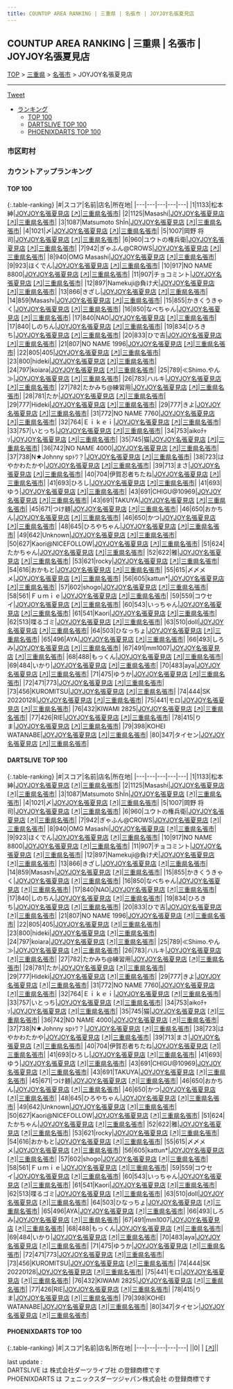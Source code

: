 ```yaml
---
title: COUNTUP AREA RANKING | 三重県 | 名張市 | JOYJOY名張夏見店
---
```

## COUNTUP AREA RANKING | 三重県 | 名張市 | JOYJOY名張夏見店

[TOP](/darts/rank/) > [三重県](/darts/rank/三重県/) > [名張市](/darts/rank/三重県/名張市/) > JOYJOY名張夏見店

___

<a href="https://twitter.com/share?ref_src=twsrc%5Etfw" data-text="COUNTUP AREA RANKING | 三重県名張市JOYJOY名張夏見店" class="twitter-share-button" data-hashtags="DARTSLIVE,PHOENIXDARTS,darts,ダーツ" data-show-count="false">Tweet</a>

* [ランキング](#カウントアップランキング)
    * [TOP 100](#top-100)
    * [DARTSLIVE TOP 100](#dartslive-top-100)
    * [PHOENIXDARTS TOP 100](#phoenixdarts-top-100)

### 市区町村

<ul>

</ul>

### カウントアップランキング

#### TOP 100



{:.table-ranking}
|#|スコア|名前|店名|所在地|
|---|---|---|---|---|
|1|1133|<span class="rank-name-dl">松本 紳</span>|<a href="/darts/rank/shops/8483e283f5d0c30a790ab824ce8730e5.html">JOYJOY名張夏見店</a> <a href="https://search.dartslive.com/jp/shop/8483e283f5d0c30a790ab824ce8730e5">[↗]</a>|<a href="/darts/rank/三重県/名張市">三重県名張市</a>|
|2|1125|<span class="rank-name-dl">Masashi</span>|<a href="/darts/rank/shops/8483e283f5d0c30a790ab824ce8730e5.html">JOYJOY名張夏見店</a> <a href="https://search.dartslive.com/jp/shop/8483e283f5d0c30a790ab824ce8730e5">[↗]</a>|<a href="/darts/rank/三重県/名張市">三重県名張市</a>|
|3|1087|<span class="rank-name-dl">Matsumoto ShÏn</span>|<a href="/darts/rank/shops/8483e283f5d0c30a790ab824ce8730e5.html">JOYJOY名張夏見店</a> <a href="https://search.dartslive.com/jp/shop/8483e283f5d0c30a790ab824ce8730e5">[↗]</a>|<a href="/darts/rank/三重県/名張市">三重県名張市</a>|
|4|1021|<span class="rank-name-dl">〆</span>|<a href="/darts/rank/shops/8483e283f5d0c30a790ab824ce8730e5.html">JOYJOY名張夏見店</a> <a href="https://search.dartslive.com/jp/shop/8483e283f5d0c30a790ab824ce8730e5">[↗]</a>|<a href="/darts/rank/三重県/名張市">三重県名張市</a>|
|5|1007|<span class="rank-name-dl">岡野 将司</span>|<a href="/darts/rank/shops/8483e283f5d0c30a790ab824ce8730e5.html">JOYJOY名張夏見店</a> <a href="https://search.dartslive.com/jp/shop/8483e283f5d0c30a790ab824ce8730e5">[↗]</a>|<a href="/darts/rank/三重県/名張市">三重県名張市</a>|
|6|960|<span class="rank-name-dl">ユウトの権兵衛</span>|<a href="/darts/rank/shops/8483e283f5d0c30a790ab824ce8730e5.html">JOYJOY名張夏見店</a> <a href="https://search.dartslive.com/jp/shop/8483e283f5d0c30a790ab824ce8730e5">[↗]</a>|<a href="/darts/rank/三重県/名張市">三重県名張市</a>|
|7|942|<span class="rank-name-dl">ぎゃふん@CROWS</span>|<a href="/darts/rank/shops/8483e283f5d0c30a790ab824ce8730e5.html">JOYJOY名張夏見店</a> <a href="https://search.dartslive.com/jp/shop/8483e283f5d0c30a790ab824ce8730e5">[↗]</a>|<a href="/darts/rank/三重県/名張市">三重県名張市</a>|
|8|940|<span class="rank-name-dl">OMG Masashi</span>|<a href="/darts/rank/shops/8483e283f5d0c30a790ab824ce8730e5.html">JOYJOY名張夏見店</a> <a href="https://search.dartslive.com/jp/shop/8483e283f5d0c30a790ab824ce8730e5">[↗]</a>|<a href="/darts/rank/三重県/名張市">三重県名張市</a>|
|9|923|<span class="rank-name-dl">ほくでん</span>|<a href="/darts/rank/shops/8483e283f5d0c30a790ab824ce8730e5.html">JOYJOY名張夏見店</a> <a href="https://search.dartslive.com/jp/shop/8483e283f5d0c30a790ab824ce8730e5">[↗]</a>|<a href="/darts/rank/三重県/名張市">三重県名張市</a>|
|10|917|<span class="rank-name-dl">NO NAME 8800</span>|<a href="/darts/rank/shops/8483e283f5d0c30a790ab824ce8730e5.html">JOYJOY名張夏見店</a> <a href="https://search.dartslive.com/jp/shop/8483e283f5d0c30a790ab824ce8730e5">[↗]</a>|<a href="/darts/rank/三重県/名張市">三重県名張市</a>|
|11|907|<span class="rank-name-dl">チョコミント</span>|<a href="/darts/rank/shops/8483e283f5d0c30a790ab824ce8730e5.html">JOYJOY名張夏見店</a> <a href="https://search.dartslive.com/jp/shop/8483e283f5d0c30a790ab824ce8730e5">[↗]</a>|<a href="/darts/rank/三重県/名張市">三重県名張市</a>|
|12|897|<span class="rank-name-dl">Namekuji@負け犬</span>|<a href="/darts/rank/shops/8483e283f5d0c30a790ab824ce8730e5.html">JOYJOY名張夏見店</a> <a href="https://search.dartslive.com/jp/shop/8483e283f5d0c30a790ab824ce8730e5">[↗]</a>|<a href="/darts/rank/三重県/名張市">三重県名張市</a>|
|13|866|<span class="rank-name-dl">きざし</span>|<a href="/darts/rank/shops/8483e283f5d0c30a790ab824ce8730e5.html">JOYJOY名張夏見店</a> <a href="https://search.dartslive.com/jp/shop/8483e283f5d0c30a790ab824ce8730e5">[↗]</a>|<a href="/darts/rank/三重県/名張市">三重県名張市</a>|
|14|859|<span class="rank-name-dl">Masashı</span>|<a href="/darts/rank/shops/8483e283f5d0c30a790ab824ce8730e5.html">JOYJOY名張夏見店</a> <a href="https://search.dartslive.com/jp/shop/8483e283f5d0c30a790ab824ce8730e5">[↗]</a>|<a href="/darts/rank/三重県/名張市">三重県名張市</a>|
|15|855|<span class="rank-name-dl">かきくうきゃく</span>|<a href="/darts/rank/shops/8483e283f5d0c30a790ab824ce8730e5.html">JOYJOY名張夏見店</a> <a href="https://search.dartslive.com/jp/shop/8483e283f5d0c30a790ab824ce8730e5">[↗]</a>|<a href="/darts/rank/三重県/名張市">三重県名張市</a>|
|16|850|<span class="rank-name-dl">なべちゃん</span>|<a href="/darts/rank/shops/8483e283f5d0c30a790ab824ce8730e5.html">JOYJOY名張夏見店</a> <a href="https://search.dartslive.com/jp/shop/8483e283f5d0c30a790ab824ce8730e5">[↗]</a>|<a href="/darts/rank/三重県/名張市">三重県名張市</a>|
|17|840|<span class="rank-name-dl">NAO</span>|<a href="/darts/rank/shops/8483e283f5d0c30a790ab824ce8730e5.html">JOYJOY名張夏見店</a> <a href="https://search.dartslive.com/jp/shop/8483e283f5d0c30a790ab824ce8730e5">[↗]</a>|<a href="/darts/rank/三重県/名張市">三重県名張市</a>|
|17|840|<span class="rank-name-dl">しのちん</span>|<a href="/darts/rank/shops/8483e283f5d0c30a790ab824ce8730e5.html">JOYJOY名張夏見店</a> <a href="https://search.dartslive.com/jp/shop/8483e283f5d0c30a790ab824ce8730e5">[↗]</a>|<a href="/darts/rank/三重県/名張市">三重県名張市</a>|
|19|834|<span class="rank-name-dl">ひろきち</span>|<a href="/darts/rank/shops/8483e283f5d0c30a790ab824ce8730e5.html">JOYJOY名張夏見店</a> <a href="https://search.dartslive.com/jp/shop/8483e283f5d0c30a790ab824ce8730e5">[↗]</a>|<a href="/darts/rank/三重県/名張市">三重県名張市</a>|
|20|833|<span class="rank-name-dl">ひで吉</span>|<a href="/darts/rank/shops/8483e283f5d0c30a790ab824ce8730e5.html">JOYJOY名張夏見店</a> <a href="https://search.dartslive.com/jp/shop/8483e283f5d0c30a790ab824ce8730e5">[↗]</a>|<a href="/darts/rank/三重県/名張市">三重県名張市</a>|
|21|807|<span class="rank-name-dl">NO NAME 1996</span>|<a href="/darts/rank/shops/8483e283f5d0c30a790ab824ce8730e5.html">JOYJOY名張夏見店</a> <a href="https://search.dartslive.com/jp/shop/8483e283f5d0c30a790ab824ce8730e5">[↗]</a>|<a href="/darts/rank/三重県/名張市">三重県名張市</a>|
|22|805|<span class="rank-name-dl">405</span>|<a href="/darts/rank/shops/8483e283f5d0c30a790ab824ce8730e5.html">JOYJOY名張夏見店</a> <a href="https://search.dartslive.com/jp/shop/8483e283f5d0c30a790ab824ce8730e5">[↗]</a>|<a href="/darts/rank/三重県/名張市">三重県名張市</a>|
|23|800|<span class="rank-name-dl">hideki</span>|<a href="/darts/rank/shops/8483e283f5d0c30a790ab824ce8730e5.html">JOYJOY名張夏見店</a> <a href="https://search.dartslive.com/jp/shop/8483e283f5d0c30a790ab824ce8730e5">[↗]</a>|<a href="/darts/rank/三重県/名張市">三重県名張市</a>|
|24|797|<span class="rank-name-dl">koiara</span>|<a href="/darts/rank/shops/8483e283f5d0c30a790ab824ce8730e5.html">JOYJOY名張夏見店</a> <a href="https://search.dartslive.com/jp/shop/8483e283f5d0c30a790ab824ce8730e5">[↗]</a>|<a href="/darts/rank/三重県/名張市">三重県名張市</a>|
|25|789|<span class="rank-name-dl">≪Shimo.やん≫</span>|<a href="/darts/rank/shops/8483e283f5d0c30a790ab824ce8730e5.html">JOYJOY名張夏見店</a> <a href="https://search.dartslive.com/jp/shop/8483e283f5d0c30a790ab824ce8730e5">[↗]</a>|<a href="/darts/rank/三重県/名張市">三重県名張市</a>|
|26|783|<span class="rank-name-dl">ハルキ</span>|<a href="/darts/rank/shops/8483e283f5d0c30a790ab824ce8730e5.html">JOYJOY名張夏見店</a> <a href="https://search.dartslive.com/jp/shop/8483e283f5d0c30a790ab824ce8730e5">[↗]</a>|<a href="/darts/rank/三重県/名張市">三重県名張市</a>|
|27|782|<span class="rank-name-dl">たかみち@練習用</span>|<a href="/darts/rank/shops/8483e283f5d0c30a790ab824ce8730e5.html">JOYJOY名張夏見店</a> <a href="https://search.dartslive.com/jp/shop/8483e283f5d0c30a790ab824ce8730e5">[↗]</a>|<a href="/darts/rank/三重県/名張市">三重県名張市</a>|
|28|781|<span class="rank-name-dl">たか</span>|<a href="/darts/rank/shops/8483e283f5d0c30a790ab824ce8730e5.html">JOYJOY名張夏見店</a> <a href="https://search.dartslive.com/jp/shop/8483e283f5d0c30a790ab824ce8730e5">[↗]</a>|<a href="/darts/rank/三重県/名張市">三重県名張市</a>|
|29|777|<span class="rank-name-dl">Hideki</span>|<a href="/darts/rank/shops/8483e283f5d0c30a790ab824ce8730e5.html">JOYJOY名張夏見店</a> <a href="https://search.dartslive.com/jp/shop/8483e283f5d0c30a790ab824ce8730e5">[↗]</a>|<a href="/darts/rank/三重県/名張市">三重県名張市</a>|
|29|777|<span class="rank-name-dl">きよ</span>|<a href="/darts/rank/shops/8483e283f5d0c30a790ab824ce8730e5.html">JOYJOY名張夏見店</a> <a href="https://search.dartslive.com/jp/shop/8483e283f5d0c30a790ab824ce8730e5">[↗]</a>|<a href="/darts/rank/三重県/名張市">三重県名張市</a>|
|31|772|<span class="rank-name-dl">NO NAME 7760</span>|<a href="/darts/rank/shops/8483e283f5d0c30a790ab824ce8730e5.html">JOYJOY名張夏見店</a> <a href="https://search.dartslive.com/jp/shop/8483e283f5d0c30a790ab824ce8730e5">[↗]</a>|<a href="/darts/rank/三重県/名張市">三重県名張市</a>|
|32|764|<span class="rank-name-dl">Ｅｉｋｅｉ</span>|<a href="/darts/rank/shops/8483e283f5d0c30a790ab824ce8730e5.html">JOYJOY名張夏見店</a> <a href="https://search.dartslive.com/jp/shop/8483e283f5d0c30a790ab824ce8730e5">[↗]</a>|<a href="/darts/rank/三重県/名張市">三重県名張市</a>|
|33|757|<span class="rank-name-dl">いとっち</span>|<a href="/darts/rank/shops/8483e283f5d0c30a790ab824ce8730e5.html">JOYJOY名張夏見店</a> <a href="https://search.dartslive.com/jp/shop/8483e283f5d0c30a790ab824ce8730e5">[↗]</a>|<a href="/darts/rank/三重県/名張市">三重県名張市</a>|
|34|753|<span class="rank-name-dl">aikoﾁｬｿ</span>|<a href="/darts/rank/shops/8483e283f5d0c30a790ab824ce8730e5.html">JOYJOY名張夏見店</a> <a href="https://search.dartslive.com/jp/shop/8483e283f5d0c30a790ab824ce8730e5">[↗]</a>|<a href="/darts/rank/三重県/名張市">三重県名張市</a>|
|35|745|<span class="rank-name-dl">猫</span>|<a href="/darts/rank/shops/8483e283f5d0c30a790ab824ce8730e5.html">JOYJOY名張夏見店</a> <a href="https://search.dartslive.com/jp/shop/8483e283f5d0c30a790ab824ce8730e5">[↗]</a>|<a href="/darts/rank/三重県/名張市">三重県名張市</a>|
|36|742|<span class="rank-name-dl">NO NAME 4000</span>|<a href="/darts/rank/shops/8483e283f5d0c30a790ab824ce8730e5.html">JOYJOY名張夏見店</a> <a href="https://search.dartslive.com/jp/shop/8483e283f5d0c30a790ab824ce8730e5">[↗]</a>|<a href="/darts/rank/三重県/名張市">三重県名張市</a>|
|37|738|<span class="rank-name-dl">N★Johnny spﾄﾜ？</span>|<a href="/darts/rank/shops/8483e283f5d0c30a790ab824ce8730e5.html">JOYJOY名張夏見店</a> <a href="https://search.dartslive.com/jp/shop/8483e283f5d0c30a790ab824ce8730e5">[↗]</a>|<a href="/darts/rank/三重県/名張市">三重県名張市</a>|
|38|723|<span class="rank-name-dl">はやかわたかや</span>|<a href="/darts/rank/shops/8483e283f5d0c30a790ab824ce8730e5.html">JOYJOY名張夏見店</a> <a href="https://search.dartslive.com/jp/shop/8483e283f5d0c30a790ab824ce8730e5">[↗]</a>|<a href="/darts/rank/三重県/名張市">三重県名張市</a>|
|39|713|<span class="rank-name-dl">まさ</span>|<a href="/darts/rank/shops/8483e283f5d0c30a790ab824ce8730e5.html">JOYJOY名張夏見店</a> <a href="https://search.dartslive.com/jp/shop/8483e283f5d0c30a790ab824ce8730e5">[↗]</a>|<a href="/darts/rank/三重県/名張市">三重県名張市</a>|
|40|704|<span class="rank-name-dl">伊賀忍者ちたね</span>|<a href="/darts/rank/shops/8483e283f5d0c30a790ab824ce8730e5.html">JOYJOY名張夏見店</a> <a href="https://search.dartslive.com/jp/shop/8483e283f5d0c30a790ab824ce8730e5">[↗]</a>|<a href="/darts/rank/三重県/名張市">三重県名張市</a>|
|41|693|<span class="rank-name-dl">ひろし</span>|<a href="/darts/rank/shops/8483e283f5d0c30a790ab824ce8730e5.html">JOYJOY名張夏見店</a> <a href="https://search.dartslive.com/jp/shop/8483e283f5d0c30a790ab824ce8730e5">[↗]</a>|<a href="/darts/rank/三重県/名張市">三重県名張市</a>|
|41|693|<span class="rank-name-dl">ゆう</span>|<a href="/darts/rank/shops/8483e283f5d0c30a790ab824ce8730e5.html">JOYJOY名張夏見店</a> <a href="https://search.dartslive.com/jp/shop/8483e283f5d0c30a790ab824ce8730e5">[↗]</a>|<a href="/darts/rank/三重県/名張市">三重県名張市</a>|
|43|691|<span class="rank-name-dl">CHIGU@10969</span>|<a href="/darts/rank/shops/8483e283f5d0c30a790ab824ce8730e5.html">JOYJOY名張夏見店</a> <a href="https://search.dartslive.com/jp/shop/8483e283f5d0c30a790ab824ce8730e5">[↗]</a>|<a href="/darts/rank/三重県/名張市">三重県名張市</a>|
|43|691|<span class="rank-name-dl">TAKUYA</span>|<a href="/darts/rank/shops/8483e283f5d0c30a790ab824ce8730e5.html">JOYJOY名張夏見店</a> <a href="https://search.dartslive.com/jp/shop/8483e283f5d0c30a790ab824ce8730e5">[↗]</a>|<a href="/darts/rank/三重県/名張市">三重県名張市</a>|
|45|671|<span class="rank-name-dl">つけ麺</span>|<a href="/darts/rank/shops/8483e283f5d0c30a790ab824ce8730e5.html">JOYJOY名張夏見店</a> <a href="https://search.dartslive.com/jp/shop/8483e283f5d0c30a790ab824ce8730e5">[↗]</a>|<a href="/darts/rank/三重県/名張市">三重県名張市</a>|
|46|650|<span class="rank-name-dl">おかちん</span>|<a href="/darts/rank/shops/8483e283f5d0c30a790ab824ce8730e5.html">JOYJOY名張夏見店</a> <a href="https://search.dartslive.com/jp/shop/8483e283f5d0c30a790ab824ce8730e5">[↗]</a>|<a href="/darts/rank/三重県/名張市">三重県名張市</a>|
|46|650|<span class="rank-name-dl">かつ</span>|<a href="/darts/rank/shops/8483e283f5d0c30a790ab824ce8730e5.html">JOYJOY名張夏見店</a> <a href="https://search.dartslive.com/jp/shop/8483e283f5d0c30a790ab824ce8730e5">[↗]</a>|<a href="/darts/rank/三重県/名張市">三重県名張市</a>|
|48|645|<span class="rank-name-dl">ひろやちゃん</span>|<a href="/darts/rank/shops/8483e283f5d0c30a790ab824ce8730e5.html">JOYJOY名張夏見店</a> <a href="https://search.dartslive.com/jp/shop/8483e283f5d0c30a790ab824ce8730e5">[↗]</a>|<a href="/darts/rank/三重県/名張市">三重県名張市</a>|
|49|642|<span class="rank-name-dl">Unknown</span>|<a href="/darts/rank/shops/8483e283f5d0c30a790ab824ce8730e5.html">JOYJOY名張夏見店</a> <a href="https://search.dartslive.com/jp/shop/8483e283f5d0c30a790ab824ce8730e5">[↗]</a>|<a href="/darts/rank/三重県/名張市">三重県名張市</a>|
|50|627|<span class="rank-name-dl">Kaori@NICEFOLLOW</span>|<a href="/darts/rank/shops/8483e283f5d0c30a790ab824ce8730e5.html">JOYJOY名張夏見店</a> <a href="https://search.dartslive.com/jp/shop/8483e283f5d0c30a790ab824ce8730e5">[↗]</a>|<a href="/darts/rank/三重県/名張市">三重県名張市</a>|
|51|624|<span class="rank-name-dl">たかちゃん</span>|<a href="/darts/rank/shops/8483e283f5d0c30a790ab824ce8730e5.html">JOYJOY名張夏見店</a> <a href="https://search.dartslive.com/jp/shop/8483e283f5d0c30a790ab824ce8730e5">[↗]</a>|<a href="/darts/rank/三重県/名張市">三重県名張市</a>|
|52|622|<span class="rank-name-dl">雅</span>|<a href="/darts/rank/shops/8483e283f5d0c30a790ab824ce8730e5.html">JOYJOY名張夏見店</a> <a href="https://search.dartslive.com/jp/shop/8483e283f5d0c30a790ab824ce8730e5">[↗]</a>|<a href="/darts/rank/三重県/名張市">三重県名張市</a>|
|53|621|<span class="rank-name-dl">rocky</span>|<a href="/darts/rank/shops/8483e283f5d0c30a790ab824ce8730e5.html">JOYJOY名張夏見店</a> <a href="https://search.dartslive.com/jp/shop/8483e283f5d0c30a790ab824ce8730e5">[↗]</a>|<a href="/darts/rank/三重県/名張市">三重県名張市</a>|
|54|616|<span class="rank-name-dl">おかもと</span>|<a href="/darts/rank/shops/8483e283f5d0c30a790ab824ce8730e5.html">JOYJOY名張夏見店</a> <a href="https://search.dartslive.com/jp/shop/8483e283f5d0c30a790ab824ce8730e5">[↗]</a>|<a href="/darts/rank/三重県/名張市">三重県名張市</a>|
|55|615|<span class="rank-name-dl">〆〆メメ</span>|<a href="/darts/rank/shops/8483e283f5d0c30a790ab824ce8730e5.html">JOYJOY名張夏見店</a> <a href="https://search.dartslive.com/jp/shop/8483e283f5d0c30a790ab824ce8730e5">[↗]</a>|<a href="/darts/rank/三重県/名張市">三重県名張市</a>|
|56|605|<span class="rank-name-dl">kattun*</span>|<a href="/darts/rank/shops/8483e283f5d0c30a790ab824ce8730e5.html">JOYJOY名張夏見店</a> <a href="https://search.dartslive.com/jp/shop/8483e283f5d0c30a790ab824ce8730e5">[↗]</a>|<a href="/darts/rank/三重県/名張市">三重県名張市</a>|
|57|602|<span class="rank-name-dl">shogo</span>|<a href="/darts/rank/shops/8483e283f5d0c30a790ab824ce8730e5.html">JOYJOY名張夏見店</a> <a href="https://search.dartslive.com/jp/shop/8483e283f5d0c30a790ab824ce8730e5">[↗]</a>|<a href="/darts/rank/三重県/名張市">三重県名張市</a>|
|58|561|<span class="rank-name-dl">Ｆｕｍｉｅ</span>|<a href="/darts/rank/shops/8483e283f5d0c30a790ab824ce8730e5.html">JOYJOY名張夏見店</a> <a href="https://search.dartslive.com/jp/shop/8483e283f5d0c30a790ab824ce8730e5">[↗]</a>|<a href="/darts/rank/三重県/名張市">三重県名張市</a>|
|59|559|<span class="rank-name-dl">コウセイ</span>|<a href="/darts/rank/shops/8483e283f5d0c30a790ab824ce8730e5.html">JOYJOY名張夏見店</a> <a href="https://search.dartslive.com/jp/shop/8483e283f5d0c30a790ab824ce8730e5">[↗]</a>|<a href="/darts/rank/三重県/名張市">三重県名張市</a>|
|60|543|<span class="rank-name-dl">いっちゃん</span>|<a href="/darts/rank/shops/8483e283f5d0c30a790ab824ce8730e5.html">JOYJOY名張夏見店</a> <a href="https://search.dartslive.com/jp/shop/8483e283f5d0c30a790ab824ce8730e5">[↗]</a>|<a href="/darts/rank/三重県/名張市">三重県名張市</a>|
|61|541|<span class="rank-name-dl">Kaori</span>|<a href="/darts/rank/shops/8483e283f5d0c30a790ab824ce8730e5.html">JOYJOY名張夏見店</a> <a href="https://search.dartslive.com/jp/shop/8483e283f5d0c30a790ab824ce8730e5">[↗]</a>|<a href="/darts/rank/三重県/名張市">三重県名張市</a>|
|62|513|<span class="rank-name-dl">喋るゴミ</span>|<a href="/darts/rank/shops/8483e283f5d0c30a790ab824ce8730e5.html">JOYJOY名張夏見店</a> <a href="https://search.dartslive.com/jp/shop/8483e283f5d0c30a790ab824ce8730e5">[↗]</a>|<a href="/darts/rank/三重県/名張市">三重県名張市</a>|
|63|510|<span class="rank-name-dl">doll</span>|<a href="/darts/rank/shops/8483e283f5d0c30a790ab824ce8730e5.html">JOYJOY名張夏見店</a> <a href="https://search.dartslive.com/jp/shop/8483e283f5d0c30a790ab824ce8730e5">[↗]</a>|<a href="/darts/rank/三重県/名張市">三重県名張市</a>|
|64|503|<span class="rank-name-dl">ひなっちょ</span>|<a href="/darts/rank/shops/8483e283f5d0c30a790ab824ce8730e5.html">JOYJOY名張夏見店</a> <a href="https://search.dartslive.com/jp/shop/8483e283f5d0c30a790ab824ce8730e5">[↗]</a>|<a href="/darts/rank/三重県/名張市">三重県名張市</a>|
|65|496|<span class="rank-name-dl">AYA</span>|<a href="/darts/rank/shops/8483e283f5d0c30a790ab824ce8730e5.html">JOYJOY名張夏見店</a> <a href="https://search.dartslive.com/jp/shop/8483e283f5d0c30a790ab824ce8730e5">[↗]</a>|<a href="/darts/rank/三重県/名張市">三重県名張市</a>|
|66|493|<span class="rank-name-dl">しろみ</span>|<a href="/darts/rank/shops/8483e283f5d0c30a790ab824ce8730e5.html">JOYJOY名張夏見店</a> <a href="https://search.dartslive.com/jp/shop/8483e283f5d0c30a790ab824ce8730e5">[↗]</a>|<a href="/darts/rank/三重県/名張市">三重県名張市</a>|
|67|491|<span class="rank-name-dl">mm1007</span>|<a href="/darts/rank/shops/8483e283f5d0c30a790ab824ce8730e5.html">JOYJOY名張夏見店</a> <a href="https://search.dartslive.com/jp/shop/8483e283f5d0c30a790ab824ce8730e5">[↗]</a>|<a href="/darts/rank/三重県/名張市">三重県名張市</a>|
|68|488|<span class="rank-name-dl">もっくん</span>|<a href="/darts/rank/shops/8483e283f5d0c30a790ab824ce8730e5.html">JOYJOY名張夏見店</a> <a href="https://search.dartslive.com/jp/shop/8483e283f5d0c30a790ab824ce8730e5">[↗]</a>|<a href="/darts/rank/三重県/名張市">三重県名張市</a>|
|69|484|<span class="rank-name-dl">いかり</span>|<a href="/darts/rank/shops/8483e283f5d0c30a790ab824ce8730e5.html">JOYJOY名張夏見店</a> <a href="https://search.dartslive.com/jp/shop/8483e283f5d0c30a790ab824ce8730e5">[↗]</a>|<a href="/darts/rank/三重県/名張市">三重県名張市</a>|
|70|483|<span class="rank-name-dl">aya</span>|<a href="/darts/rank/shops/8483e283f5d0c30a790ab824ce8730e5.html">JOYJOY名張夏見店</a> <a href="https://search.dartslive.com/jp/shop/8483e283f5d0c30a790ab824ce8730e5">[↗]</a>|<a href="/darts/rank/三重県/名張市">三重県名張市</a>|
|71|475|<span class="rank-name-dl">ゆうか</span>|<a href="/darts/rank/shops/8483e283f5d0c30a790ab824ce8730e5.html">JOYJOY名張夏見店</a> <a href="https://search.dartslive.com/jp/shop/8483e283f5d0c30a790ab824ce8730e5">[↗]</a>|<a href="/darts/rank/三重県/名張市">三重県名張市</a>|
|72|471|<span class="rank-name-dl">773</span>|<a href="/darts/rank/shops/8483e283f5d0c30a790ab824ce8730e5.html">JOYJOY名張夏見店</a> <a href="https://search.dartslive.com/jp/shop/8483e283f5d0c30a790ab824ce8730e5">[↗]</a>|<a href="/darts/rank/三重県/名張市">三重県名張市</a>|
|73|456|<span class="rank-name-dl">KUROMITSU</span>|<a href="/darts/rank/shops/8483e283f5d0c30a790ab824ce8730e5.html">JOYJOY名張夏見店</a> <a href="https://search.dartslive.com/jp/shop/8483e283f5d0c30a790ab824ce8730e5">[↗]</a>|<a href="/darts/rank/三重県/名張市">三重県名張市</a>|
|74|444|<span class="rank-name-dl">SK 20220128</span>|<a href="/darts/rank/shops/8483e283f5d0c30a790ab824ce8730e5.html">JOYJOY名張夏見店</a> <a href="https://search.dartslive.com/jp/shop/8483e283f5d0c30a790ab824ce8730e5">[↗]</a>|<a href="/darts/rank/三重県/名張市">三重県名張市</a>|
|75|441|<span class="rank-name-dl">モロ</span>|<a href="/darts/rank/shops/8483e283f5d0c30a790ab824ce8730e5.html">JOYJOY名張夏見店</a> <a href="https://search.dartslive.com/jp/shop/8483e283f5d0c30a790ab824ce8730e5">[↗]</a>|<a href="/darts/rank/三重県/名張市">三重県名張市</a>|
|76|432|<span class="rank-name-dl">KIWAMI 2825</span>|<a href="/darts/rank/shops/8483e283f5d0c30a790ab824ce8730e5.html">JOYJOY名張夏見店</a> <a href="https://search.dartslive.com/jp/shop/8483e283f5d0c30a790ab824ce8730e5">[↗]</a>|<a href="/darts/rank/三重県/名張市">三重県名張市</a>|
|77|426|<span class="rank-name-dl">RIE</span>|<a href="/darts/rank/shops/8483e283f5d0c30a790ab824ce8730e5.html">JOYJOY名張夏見店</a> <a href="https://search.dartslive.com/jp/shop/8483e283f5d0c30a790ab824ce8730e5">[↗]</a>|<a href="/darts/rank/三重県/名張市">三重県名張市</a>|
|78|415|<span class="rank-name-dl">りま</span>|<a href="/darts/rank/shops/8483e283f5d0c30a790ab824ce8730e5.html">JOYJOY名張夏見店</a> <a href="https://search.dartslive.com/jp/shop/8483e283f5d0c30a790ab824ce8730e5">[↗]</a>|<a href="/darts/rank/三重県/名張市">三重県名張市</a>|
|79|398|<span class="rank-name-dl">KOHEI WATANABE</span>|<a href="/darts/rank/shops/8483e283f5d0c30a790ab824ce8730e5.html">JOYJOY名張夏見店</a> <a href="https://search.dartslive.com/jp/shop/8483e283f5d0c30a790ab824ce8730e5">[↗]</a>|<a href="/darts/rank/三重県/名張市">三重県名張市</a>|
|80|347|<span class="rank-name-dl">タイセン</span>|<a href="/darts/rank/shops/8483e283f5d0c30a790ab824ce8730e5.html">JOYJOY名張夏見店</a> <a href="https://search.dartslive.com/jp/shop/8483e283f5d0c30a790ab824ce8730e5">[↗]</a>|<a href="/darts/rank/三重県/名張市">三重県名張市</a>|


#### DARTSLIVE TOP 100



{:.table-ranking}
|#|スコア|名前|店名|所在地|
|---|---|---|---|---|
|1|1133|<span class="rank-name-dl">松本 紳</span>|<a href="/darts/rank/shops/8483e283f5d0c30a790ab824ce8730e5.html">JOYJOY名張夏見店</a> <a href="https://search.dartslive.com/jp/shop/8483e283f5d0c30a790ab824ce8730e5">[↗]</a>|<a href="/darts/rank/三重県/名張市">三重県名張市</a>|
|2|1125|<span class="rank-name-dl">Masashi</span>|<a href="/darts/rank/shops/8483e283f5d0c30a790ab824ce8730e5.html">JOYJOY名張夏見店</a> <a href="https://search.dartslive.com/jp/shop/8483e283f5d0c30a790ab824ce8730e5">[↗]</a>|<a href="/darts/rank/三重県/名張市">三重県名張市</a>|
|3|1087|<span class="rank-name-dl">Matsumoto ShÏn</span>|<a href="/darts/rank/shops/8483e283f5d0c30a790ab824ce8730e5.html">JOYJOY名張夏見店</a> <a href="https://search.dartslive.com/jp/shop/8483e283f5d0c30a790ab824ce8730e5">[↗]</a>|<a href="/darts/rank/三重県/名張市">三重県名張市</a>|
|4|1021|<span class="rank-name-dl">〆</span>|<a href="/darts/rank/shops/8483e283f5d0c30a790ab824ce8730e5.html">JOYJOY名張夏見店</a> <a href="https://search.dartslive.com/jp/shop/8483e283f5d0c30a790ab824ce8730e5">[↗]</a>|<a href="/darts/rank/三重県/名張市">三重県名張市</a>|
|5|1007|<span class="rank-name-dl">岡野 将司</span>|<a href="/darts/rank/shops/8483e283f5d0c30a790ab824ce8730e5.html">JOYJOY名張夏見店</a> <a href="https://search.dartslive.com/jp/shop/8483e283f5d0c30a790ab824ce8730e5">[↗]</a>|<a href="/darts/rank/三重県/名張市">三重県名張市</a>|
|6|960|<span class="rank-name-dl">ユウトの権兵衛</span>|<a href="/darts/rank/shops/8483e283f5d0c30a790ab824ce8730e5.html">JOYJOY名張夏見店</a> <a href="https://search.dartslive.com/jp/shop/8483e283f5d0c30a790ab824ce8730e5">[↗]</a>|<a href="/darts/rank/三重県/名張市">三重県名張市</a>|
|7|942|<span class="rank-name-dl">ぎゃふん@CROWS</span>|<a href="/darts/rank/shops/8483e283f5d0c30a790ab824ce8730e5.html">JOYJOY名張夏見店</a> <a href="https://search.dartslive.com/jp/shop/8483e283f5d0c30a790ab824ce8730e5">[↗]</a>|<a href="/darts/rank/三重県/名張市">三重県名張市</a>|
|8|940|<span class="rank-name-dl">OMG Masashi</span>|<a href="/darts/rank/shops/8483e283f5d0c30a790ab824ce8730e5.html">JOYJOY名張夏見店</a> <a href="https://search.dartslive.com/jp/shop/8483e283f5d0c30a790ab824ce8730e5">[↗]</a>|<a href="/darts/rank/三重県/名張市">三重県名張市</a>|
|9|923|<span class="rank-name-dl">ほくでん</span>|<a href="/darts/rank/shops/8483e283f5d0c30a790ab824ce8730e5.html">JOYJOY名張夏見店</a> <a href="https://search.dartslive.com/jp/shop/8483e283f5d0c30a790ab824ce8730e5">[↗]</a>|<a href="/darts/rank/三重県/名張市">三重県名張市</a>|
|10|917|<span class="rank-name-dl">NO NAME 8800</span>|<a href="/darts/rank/shops/8483e283f5d0c30a790ab824ce8730e5.html">JOYJOY名張夏見店</a> <a href="https://search.dartslive.com/jp/shop/8483e283f5d0c30a790ab824ce8730e5">[↗]</a>|<a href="/darts/rank/三重県/名張市">三重県名張市</a>|
|11|907|<span class="rank-name-dl">チョコミント</span>|<a href="/darts/rank/shops/8483e283f5d0c30a790ab824ce8730e5.html">JOYJOY名張夏見店</a> <a href="https://search.dartslive.com/jp/shop/8483e283f5d0c30a790ab824ce8730e5">[↗]</a>|<a href="/darts/rank/三重県/名張市">三重県名張市</a>|
|12|897|<span class="rank-name-dl">Namekuji@負け犬</span>|<a href="/darts/rank/shops/8483e283f5d0c30a790ab824ce8730e5.html">JOYJOY名張夏見店</a> <a href="https://search.dartslive.com/jp/shop/8483e283f5d0c30a790ab824ce8730e5">[↗]</a>|<a href="/darts/rank/三重県/名張市">三重県名張市</a>|
|13|866|<span class="rank-name-dl">きざし</span>|<a href="/darts/rank/shops/8483e283f5d0c30a790ab824ce8730e5.html">JOYJOY名張夏見店</a> <a href="https://search.dartslive.com/jp/shop/8483e283f5d0c30a790ab824ce8730e5">[↗]</a>|<a href="/darts/rank/三重県/名張市">三重県名張市</a>|
|14|859|<span class="rank-name-dl">Masashı</span>|<a href="/darts/rank/shops/8483e283f5d0c30a790ab824ce8730e5.html">JOYJOY名張夏見店</a> <a href="https://search.dartslive.com/jp/shop/8483e283f5d0c30a790ab824ce8730e5">[↗]</a>|<a href="/darts/rank/三重県/名張市">三重県名張市</a>|
|15|855|<span class="rank-name-dl">かきくうきゃく</span>|<a href="/darts/rank/shops/8483e283f5d0c30a790ab824ce8730e5.html">JOYJOY名張夏見店</a> <a href="https://search.dartslive.com/jp/shop/8483e283f5d0c30a790ab824ce8730e5">[↗]</a>|<a href="/darts/rank/三重県/名張市">三重県名張市</a>|
|16|850|<span class="rank-name-dl">なべちゃん</span>|<a href="/darts/rank/shops/8483e283f5d0c30a790ab824ce8730e5.html">JOYJOY名張夏見店</a> <a href="https://search.dartslive.com/jp/shop/8483e283f5d0c30a790ab824ce8730e5">[↗]</a>|<a href="/darts/rank/三重県/名張市">三重県名張市</a>|
|17|840|<span class="rank-name-dl">NAO</span>|<a href="/darts/rank/shops/8483e283f5d0c30a790ab824ce8730e5.html">JOYJOY名張夏見店</a> <a href="https://search.dartslive.com/jp/shop/8483e283f5d0c30a790ab824ce8730e5">[↗]</a>|<a href="/darts/rank/三重県/名張市">三重県名張市</a>|
|17|840|<span class="rank-name-dl">しのちん</span>|<a href="/darts/rank/shops/8483e283f5d0c30a790ab824ce8730e5.html">JOYJOY名張夏見店</a> <a href="https://search.dartslive.com/jp/shop/8483e283f5d0c30a790ab824ce8730e5">[↗]</a>|<a href="/darts/rank/三重県/名張市">三重県名張市</a>|
|19|834|<span class="rank-name-dl">ひろきち</span>|<a href="/darts/rank/shops/8483e283f5d0c30a790ab824ce8730e5.html">JOYJOY名張夏見店</a> <a href="https://search.dartslive.com/jp/shop/8483e283f5d0c30a790ab824ce8730e5">[↗]</a>|<a href="/darts/rank/三重県/名張市">三重県名張市</a>|
|20|833|<span class="rank-name-dl">ひで吉</span>|<a href="/darts/rank/shops/8483e283f5d0c30a790ab824ce8730e5.html">JOYJOY名張夏見店</a> <a href="https://search.dartslive.com/jp/shop/8483e283f5d0c30a790ab824ce8730e5">[↗]</a>|<a href="/darts/rank/三重県/名張市">三重県名張市</a>|
|21|807|<span class="rank-name-dl">NO NAME 1996</span>|<a href="/darts/rank/shops/8483e283f5d0c30a790ab824ce8730e5.html">JOYJOY名張夏見店</a> <a href="https://search.dartslive.com/jp/shop/8483e283f5d0c30a790ab824ce8730e5">[↗]</a>|<a href="/darts/rank/三重県/名張市">三重県名張市</a>|
|22|805|<span class="rank-name-dl">405</span>|<a href="/darts/rank/shops/8483e283f5d0c30a790ab824ce8730e5.html">JOYJOY名張夏見店</a> <a href="https://search.dartslive.com/jp/shop/8483e283f5d0c30a790ab824ce8730e5">[↗]</a>|<a href="/darts/rank/三重県/名張市">三重県名張市</a>|
|23|800|<span class="rank-name-dl">hideki</span>|<a href="/darts/rank/shops/8483e283f5d0c30a790ab824ce8730e5.html">JOYJOY名張夏見店</a> <a href="https://search.dartslive.com/jp/shop/8483e283f5d0c30a790ab824ce8730e5">[↗]</a>|<a href="/darts/rank/三重県/名張市">三重県名張市</a>|
|24|797|<span class="rank-name-dl">koiara</span>|<a href="/darts/rank/shops/8483e283f5d0c30a790ab824ce8730e5.html">JOYJOY名張夏見店</a> <a href="https://search.dartslive.com/jp/shop/8483e283f5d0c30a790ab824ce8730e5">[↗]</a>|<a href="/darts/rank/三重県/名張市">三重県名張市</a>|
|25|789|<span class="rank-name-dl">≪Shimo.やん≫</span>|<a href="/darts/rank/shops/8483e283f5d0c30a790ab824ce8730e5.html">JOYJOY名張夏見店</a> <a href="https://search.dartslive.com/jp/shop/8483e283f5d0c30a790ab824ce8730e5">[↗]</a>|<a href="/darts/rank/三重県/名張市">三重県名張市</a>|
|26|783|<span class="rank-name-dl">ハルキ</span>|<a href="/darts/rank/shops/8483e283f5d0c30a790ab824ce8730e5.html">JOYJOY名張夏見店</a> <a href="https://search.dartslive.com/jp/shop/8483e283f5d0c30a790ab824ce8730e5">[↗]</a>|<a href="/darts/rank/三重県/名張市">三重県名張市</a>|
|27|782|<span class="rank-name-dl">たかみち@練習用</span>|<a href="/darts/rank/shops/8483e283f5d0c30a790ab824ce8730e5.html">JOYJOY名張夏見店</a> <a href="https://search.dartslive.com/jp/shop/8483e283f5d0c30a790ab824ce8730e5">[↗]</a>|<a href="/darts/rank/三重県/名張市">三重県名張市</a>|
|28|781|<span class="rank-name-dl">たか</span>|<a href="/darts/rank/shops/8483e283f5d0c30a790ab824ce8730e5.html">JOYJOY名張夏見店</a> <a href="https://search.dartslive.com/jp/shop/8483e283f5d0c30a790ab824ce8730e5">[↗]</a>|<a href="/darts/rank/三重県/名張市">三重県名張市</a>|
|29|777|<span class="rank-name-dl">Hideki</span>|<a href="/darts/rank/shops/8483e283f5d0c30a790ab824ce8730e5.html">JOYJOY名張夏見店</a> <a href="https://search.dartslive.com/jp/shop/8483e283f5d0c30a790ab824ce8730e5">[↗]</a>|<a href="/darts/rank/三重県/名張市">三重県名張市</a>|
|29|777|<span class="rank-name-dl">きよ</span>|<a href="/darts/rank/shops/8483e283f5d0c30a790ab824ce8730e5.html">JOYJOY名張夏見店</a> <a href="https://search.dartslive.com/jp/shop/8483e283f5d0c30a790ab824ce8730e5">[↗]</a>|<a href="/darts/rank/三重県/名張市">三重県名張市</a>|
|31|772|<span class="rank-name-dl">NO NAME 7760</span>|<a href="/darts/rank/shops/8483e283f5d0c30a790ab824ce8730e5.html">JOYJOY名張夏見店</a> <a href="https://search.dartslive.com/jp/shop/8483e283f5d0c30a790ab824ce8730e5">[↗]</a>|<a href="/darts/rank/三重県/名張市">三重県名張市</a>|
|32|764|<span class="rank-name-dl">Ｅｉｋｅｉ</span>|<a href="/darts/rank/shops/8483e283f5d0c30a790ab824ce8730e5.html">JOYJOY名張夏見店</a> <a href="https://search.dartslive.com/jp/shop/8483e283f5d0c30a790ab824ce8730e5">[↗]</a>|<a href="/darts/rank/三重県/名張市">三重県名張市</a>|
|33|757|<span class="rank-name-dl">いとっち</span>|<a href="/darts/rank/shops/8483e283f5d0c30a790ab824ce8730e5.html">JOYJOY名張夏見店</a> <a href="https://search.dartslive.com/jp/shop/8483e283f5d0c30a790ab824ce8730e5">[↗]</a>|<a href="/darts/rank/三重県/名張市">三重県名張市</a>|
|34|753|<span class="rank-name-dl">aikoﾁｬｿ</span>|<a href="/darts/rank/shops/8483e283f5d0c30a790ab824ce8730e5.html">JOYJOY名張夏見店</a> <a href="https://search.dartslive.com/jp/shop/8483e283f5d0c30a790ab824ce8730e5">[↗]</a>|<a href="/darts/rank/三重県/名張市">三重県名張市</a>|
|35|745|<span class="rank-name-dl">猫</span>|<a href="/darts/rank/shops/8483e283f5d0c30a790ab824ce8730e5.html">JOYJOY名張夏見店</a> <a href="https://search.dartslive.com/jp/shop/8483e283f5d0c30a790ab824ce8730e5">[↗]</a>|<a href="/darts/rank/三重県/名張市">三重県名張市</a>|
|36|742|<span class="rank-name-dl">NO NAME 4000</span>|<a href="/darts/rank/shops/8483e283f5d0c30a790ab824ce8730e5.html">JOYJOY名張夏見店</a> <a href="https://search.dartslive.com/jp/shop/8483e283f5d0c30a790ab824ce8730e5">[↗]</a>|<a href="/darts/rank/三重県/名張市">三重県名張市</a>|
|37|738|<span class="rank-name-dl">N★Johnny spﾄﾜ？</span>|<a href="/darts/rank/shops/8483e283f5d0c30a790ab824ce8730e5.html">JOYJOY名張夏見店</a> <a href="https://search.dartslive.com/jp/shop/8483e283f5d0c30a790ab824ce8730e5">[↗]</a>|<a href="/darts/rank/三重県/名張市">三重県名張市</a>|
|38|723|<span class="rank-name-dl">はやかわたかや</span>|<a href="/darts/rank/shops/8483e283f5d0c30a790ab824ce8730e5.html">JOYJOY名張夏見店</a> <a href="https://search.dartslive.com/jp/shop/8483e283f5d0c30a790ab824ce8730e5">[↗]</a>|<a href="/darts/rank/三重県/名張市">三重県名張市</a>|
|39|713|<span class="rank-name-dl">まさ</span>|<a href="/darts/rank/shops/8483e283f5d0c30a790ab824ce8730e5.html">JOYJOY名張夏見店</a> <a href="https://search.dartslive.com/jp/shop/8483e283f5d0c30a790ab824ce8730e5">[↗]</a>|<a href="/darts/rank/三重県/名張市">三重県名張市</a>|
|40|704|<span class="rank-name-dl">伊賀忍者ちたね</span>|<a href="/darts/rank/shops/8483e283f5d0c30a790ab824ce8730e5.html">JOYJOY名張夏見店</a> <a href="https://search.dartslive.com/jp/shop/8483e283f5d0c30a790ab824ce8730e5">[↗]</a>|<a href="/darts/rank/三重県/名張市">三重県名張市</a>|
|41|693|<span class="rank-name-dl">ひろし</span>|<a href="/darts/rank/shops/8483e283f5d0c30a790ab824ce8730e5.html">JOYJOY名張夏見店</a> <a href="https://search.dartslive.com/jp/shop/8483e283f5d0c30a790ab824ce8730e5">[↗]</a>|<a href="/darts/rank/三重県/名張市">三重県名張市</a>|
|41|693|<span class="rank-name-dl">ゆう</span>|<a href="/darts/rank/shops/8483e283f5d0c30a790ab824ce8730e5.html">JOYJOY名張夏見店</a> <a href="https://search.dartslive.com/jp/shop/8483e283f5d0c30a790ab824ce8730e5">[↗]</a>|<a href="/darts/rank/三重県/名張市">三重県名張市</a>|
|43|691|<span class="rank-name-dl">CHIGU@10969</span>|<a href="/darts/rank/shops/8483e283f5d0c30a790ab824ce8730e5.html">JOYJOY名張夏見店</a> <a href="https://search.dartslive.com/jp/shop/8483e283f5d0c30a790ab824ce8730e5">[↗]</a>|<a href="/darts/rank/三重県/名張市">三重県名張市</a>|
|43|691|<span class="rank-name-dl">TAKUYA</span>|<a href="/darts/rank/shops/8483e283f5d0c30a790ab824ce8730e5.html">JOYJOY名張夏見店</a> <a href="https://search.dartslive.com/jp/shop/8483e283f5d0c30a790ab824ce8730e5">[↗]</a>|<a href="/darts/rank/三重県/名張市">三重県名張市</a>|
|45|671|<span class="rank-name-dl">つけ麺</span>|<a href="/darts/rank/shops/8483e283f5d0c30a790ab824ce8730e5.html">JOYJOY名張夏見店</a> <a href="https://search.dartslive.com/jp/shop/8483e283f5d0c30a790ab824ce8730e5">[↗]</a>|<a href="/darts/rank/三重県/名張市">三重県名張市</a>|
|46|650|<span class="rank-name-dl">おかちん</span>|<a href="/darts/rank/shops/8483e283f5d0c30a790ab824ce8730e5.html">JOYJOY名張夏見店</a> <a href="https://search.dartslive.com/jp/shop/8483e283f5d0c30a790ab824ce8730e5">[↗]</a>|<a href="/darts/rank/三重県/名張市">三重県名張市</a>|
|46|650|<span class="rank-name-dl">かつ</span>|<a href="/darts/rank/shops/8483e283f5d0c30a790ab824ce8730e5.html">JOYJOY名張夏見店</a> <a href="https://search.dartslive.com/jp/shop/8483e283f5d0c30a790ab824ce8730e5">[↗]</a>|<a href="/darts/rank/三重県/名張市">三重県名張市</a>|
|48|645|<span class="rank-name-dl">ひろやちゃん</span>|<a href="/darts/rank/shops/8483e283f5d0c30a790ab824ce8730e5.html">JOYJOY名張夏見店</a> <a href="https://search.dartslive.com/jp/shop/8483e283f5d0c30a790ab824ce8730e5">[↗]</a>|<a href="/darts/rank/三重県/名張市">三重県名張市</a>|
|49|642|<span class="rank-name-dl">Unknown</span>|<a href="/darts/rank/shops/8483e283f5d0c30a790ab824ce8730e5.html">JOYJOY名張夏見店</a> <a href="https://search.dartslive.com/jp/shop/8483e283f5d0c30a790ab824ce8730e5">[↗]</a>|<a href="/darts/rank/三重県/名張市">三重県名張市</a>|
|50|627|<span class="rank-name-dl">Kaori@NICEFOLLOW</span>|<a href="/darts/rank/shops/8483e283f5d0c30a790ab824ce8730e5.html">JOYJOY名張夏見店</a> <a href="https://search.dartslive.com/jp/shop/8483e283f5d0c30a790ab824ce8730e5">[↗]</a>|<a href="/darts/rank/三重県/名張市">三重県名張市</a>|
|51|624|<span class="rank-name-dl">たかちゃん</span>|<a href="/darts/rank/shops/8483e283f5d0c30a790ab824ce8730e5.html">JOYJOY名張夏見店</a> <a href="https://search.dartslive.com/jp/shop/8483e283f5d0c30a790ab824ce8730e5">[↗]</a>|<a href="/darts/rank/三重県/名張市">三重県名張市</a>|
|52|622|<span class="rank-name-dl">雅</span>|<a href="/darts/rank/shops/8483e283f5d0c30a790ab824ce8730e5.html">JOYJOY名張夏見店</a> <a href="https://search.dartslive.com/jp/shop/8483e283f5d0c30a790ab824ce8730e5">[↗]</a>|<a href="/darts/rank/三重県/名張市">三重県名張市</a>|
|53|621|<span class="rank-name-dl">rocky</span>|<a href="/darts/rank/shops/8483e283f5d0c30a790ab824ce8730e5.html">JOYJOY名張夏見店</a> <a href="https://search.dartslive.com/jp/shop/8483e283f5d0c30a790ab824ce8730e5">[↗]</a>|<a href="/darts/rank/三重県/名張市">三重県名張市</a>|
|54|616|<span class="rank-name-dl">おかもと</span>|<a href="/darts/rank/shops/8483e283f5d0c30a790ab824ce8730e5.html">JOYJOY名張夏見店</a> <a href="https://search.dartslive.com/jp/shop/8483e283f5d0c30a790ab824ce8730e5">[↗]</a>|<a href="/darts/rank/三重県/名張市">三重県名張市</a>|
|55|615|<span class="rank-name-dl">〆〆メメ</span>|<a href="/darts/rank/shops/8483e283f5d0c30a790ab824ce8730e5.html">JOYJOY名張夏見店</a> <a href="https://search.dartslive.com/jp/shop/8483e283f5d0c30a790ab824ce8730e5">[↗]</a>|<a href="/darts/rank/三重県/名張市">三重県名張市</a>|
|56|605|<span class="rank-name-dl">kattun*</span>|<a href="/darts/rank/shops/8483e283f5d0c30a790ab824ce8730e5.html">JOYJOY名張夏見店</a> <a href="https://search.dartslive.com/jp/shop/8483e283f5d0c30a790ab824ce8730e5">[↗]</a>|<a href="/darts/rank/三重県/名張市">三重県名張市</a>|
|57|602|<span class="rank-name-dl">shogo</span>|<a href="/darts/rank/shops/8483e283f5d0c30a790ab824ce8730e5.html">JOYJOY名張夏見店</a> <a href="https://search.dartslive.com/jp/shop/8483e283f5d0c30a790ab824ce8730e5">[↗]</a>|<a href="/darts/rank/三重県/名張市">三重県名張市</a>|
|58|561|<span class="rank-name-dl">Ｆｕｍｉｅ</span>|<a href="/darts/rank/shops/8483e283f5d0c30a790ab824ce8730e5.html">JOYJOY名張夏見店</a> <a href="https://search.dartslive.com/jp/shop/8483e283f5d0c30a790ab824ce8730e5">[↗]</a>|<a href="/darts/rank/三重県/名張市">三重県名張市</a>|
|59|559|<span class="rank-name-dl">コウセイ</span>|<a href="/darts/rank/shops/8483e283f5d0c30a790ab824ce8730e5.html">JOYJOY名張夏見店</a> <a href="https://search.dartslive.com/jp/shop/8483e283f5d0c30a790ab824ce8730e5">[↗]</a>|<a href="/darts/rank/三重県/名張市">三重県名張市</a>|
|60|543|<span class="rank-name-dl">いっちゃん</span>|<a href="/darts/rank/shops/8483e283f5d0c30a790ab824ce8730e5.html">JOYJOY名張夏見店</a> <a href="https://search.dartslive.com/jp/shop/8483e283f5d0c30a790ab824ce8730e5">[↗]</a>|<a href="/darts/rank/三重県/名張市">三重県名張市</a>|
|61|541|<span class="rank-name-dl">Kaori</span>|<a href="/darts/rank/shops/8483e283f5d0c30a790ab824ce8730e5.html">JOYJOY名張夏見店</a> <a href="https://search.dartslive.com/jp/shop/8483e283f5d0c30a790ab824ce8730e5">[↗]</a>|<a href="/darts/rank/三重県/名張市">三重県名張市</a>|
|62|513|<span class="rank-name-dl">喋るゴミ</span>|<a href="/darts/rank/shops/8483e283f5d0c30a790ab824ce8730e5.html">JOYJOY名張夏見店</a> <a href="https://search.dartslive.com/jp/shop/8483e283f5d0c30a790ab824ce8730e5">[↗]</a>|<a href="/darts/rank/三重県/名張市">三重県名張市</a>|
|63|510|<span class="rank-name-dl">doll</span>|<a href="/darts/rank/shops/8483e283f5d0c30a790ab824ce8730e5.html">JOYJOY名張夏見店</a> <a href="https://search.dartslive.com/jp/shop/8483e283f5d0c30a790ab824ce8730e5">[↗]</a>|<a href="/darts/rank/三重県/名張市">三重県名張市</a>|
|64|503|<span class="rank-name-dl">ひなっちょ</span>|<a href="/darts/rank/shops/8483e283f5d0c30a790ab824ce8730e5.html">JOYJOY名張夏見店</a> <a href="https://search.dartslive.com/jp/shop/8483e283f5d0c30a790ab824ce8730e5">[↗]</a>|<a href="/darts/rank/三重県/名張市">三重県名張市</a>|
|65|496|<span class="rank-name-dl">AYA</span>|<a href="/darts/rank/shops/8483e283f5d0c30a790ab824ce8730e5.html">JOYJOY名張夏見店</a> <a href="https://search.dartslive.com/jp/shop/8483e283f5d0c30a790ab824ce8730e5">[↗]</a>|<a href="/darts/rank/三重県/名張市">三重県名張市</a>|
|66|493|<span class="rank-name-dl">しろみ</span>|<a href="/darts/rank/shops/8483e283f5d0c30a790ab824ce8730e5.html">JOYJOY名張夏見店</a> <a href="https://search.dartslive.com/jp/shop/8483e283f5d0c30a790ab824ce8730e5">[↗]</a>|<a href="/darts/rank/三重県/名張市">三重県名張市</a>|
|67|491|<span class="rank-name-dl">mm1007</span>|<a href="/darts/rank/shops/8483e283f5d0c30a790ab824ce8730e5.html">JOYJOY名張夏見店</a> <a href="https://search.dartslive.com/jp/shop/8483e283f5d0c30a790ab824ce8730e5">[↗]</a>|<a href="/darts/rank/三重県/名張市">三重県名張市</a>|
|68|488|<span class="rank-name-dl">もっくん</span>|<a href="/darts/rank/shops/8483e283f5d0c30a790ab824ce8730e5.html">JOYJOY名張夏見店</a> <a href="https://search.dartslive.com/jp/shop/8483e283f5d0c30a790ab824ce8730e5">[↗]</a>|<a href="/darts/rank/三重県/名張市">三重県名張市</a>|
|69|484|<span class="rank-name-dl">いかり</span>|<a href="/darts/rank/shops/8483e283f5d0c30a790ab824ce8730e5.html">JOYJOY名張夏見店</a> <a href="https://search.dartslive.com/jp/shop/8483e283f5d0c30a790ab824ce8730e5">[↗]</a>|<a href="/darts/rank/三重県/名張市">三重県名張市</a>|
|70|483|<span class="rank-name-dl">aya</span>|<a href="/darts/rank/shops/8483e283f5d0c30a790ab824ce8730e5.html">JOYJOY名張夏見店</a> <a href="https://search.dartslive.com/jp/shop/8483e283f5d0c30a790ab824ce8730e5">[↗]</a>|<a href="/darts/rank/三重県/名張市">三重県名張市</a>|
|71|475|<span class="rank-name-dl">ゆうか</span>|<a href="/darts/rank/shops/8483e283f5d0c30a790ab824ce8730e5.html">JOYJOY名張夏見店</a> <a href="https://search.dartslive.com/jp/shop/8483e283f5d0c30a790ab824ce8730e5">[↗]</a>|<a href="/darts/rank/三重県/名張市">三重県名張市</a>|
|72|471|<span class="rank-name-dl">773</span>|<a href="/darts/rank/shops/8483e283f5d0c30a790ab824ce8730e5.html">JOYJOY名張夏見店</a> <a href="https://search.dartslive.com/jp/shop/8483e283f5d0c30a790ab824ce8730e5">[↗]</a>|<a href="/darts/rank/三重県/名張市">三重県名張市</a>|
|73|456|<span class="rank-name-dl">KUROMITSU</span>|<a href="/darts/rank/shops/8483e283f5d0c30a790ab824ce8730e5.html">JOYJOY名張夏見店</a> <a href="https://search.dartslive.com/jp/shop/8483e283f5d0c30a790ab824ce8730e5">[↗]</a>|<a href="/darts/rank/三重県/名張市">三重県名張市</a>|
|74|444|<span class="rank-name-dl">SK 20220128</span>|<a href="/darts/rank/shops/8483e283f5d0c30a790ab824ce8730e5.html">JOYJOY名張夏見店</a> <a href="https://search.dartslive.com/jp/shop/8483e283f5d0c30a790ab824ce8730e5">[↗]</a>|<a href="/darts/rank/三重県/名張市">三重県名張市</a>|
|75|441|<span class="rank-name-dl">モロ</span>|<a href="/darts/rank/shops/8483e283f5d0c30a790ab824ce8730e5.html">JOYJOY名張夏見店</a> <a href="https://search.dartslive.com/jp/shop/8483e283f5d0c30a790ab824ce8730e5">[↗]</a>|<a href="/darts/rank/三重県/名張市">三重県名張市</a>|
|76|432|<span class="rank-name-dl">KIWAMI 2825</span>|<a href="/darts/rank/shops/8483e283f5d0c30a790ab824ce8730e5.html">JOYJOY名張夏見店</a> <a href="https://search.dartslive.com/jp/shop/8483e283f5d0c30a790ab824ce8730e5">[↗]</a>|<a href="/darts/rank/三重県/名張市">三重県名張市</a>|
|77|426|<span class="rank-name-dl">RIE</span>|<a href="/darts/rank/shops/8483e283f5d0c30a790ab824ce8730e5.html">JOYJOY名張夏見店</a> <a href="https://search.dartslive.com/jp/shop/8483e283f5d0c30a790ab824ce8730e5">[↗]</a>|<a href="/darts/rank/三重県/名張市">三重県名張市</a>|
|78|415|<span class="rank-name-dl">りま</span>|<a href="/darts/rank/shops/8483e283f5d0c30a790ab824ce8730e5.html">JOYJOY名張夏見店</a> <a href="https://search.dartslive.com/jp/shop/8483e283f5d0c30a790ab824ce8730e5">[↗]</a>|<a href="/darts/rank/三重県/名張市">三重県名張市</a>|
|79|398|<span class="rank-name-dl">KOHEI WATANABE</span>|<a href="/darts/rank/shops/8483e283f5d0c30a790ab824ce8730e5.html">JOYJOY名張夏見店</a> <a href="https://search.dartslive.com/jp/shop/8483e283f5d0c30a790ab824ce8730e5">[↗]</a>|<a href="/darts/rank/三重県/名張市">三重県名張市</a>|
|80|347|<span class="rank-name-dl">タイセン</span>|<a href="/darts/rank/shops/8483e283f5d0c30a790ab824ce8730e5.html">JOYJOY名張夏見店</a> <a href="https://search.dartslive.com/jp/shop/8483e283f5d0c30a790ab824ce8730e5">[↗]</a>|<a href="/darts/rank/三重県/名張市">三重県名張市</a>|


#### PHOENIXDARTS TOP 100



{:.table-ranking}
|#|スコア|名前|店名|所在地|
|---|---|---|---|---|
||0|<span class="rank-name-dl"> </span>|<a href="/darts/rank/shops/.html"></a> <a href="">[↗]</a>|<a href="/darts/rank//"></a>|


<div class="footer border-top border-gray-light mt-5 pt-3 text-right text-gray">
    last update : <span style="font-weight: italic" id="foot_last_modified"></span><br />
    DARTSLIVE は 株式会社ダーツライブ社 の登録商標です<br />
    PHOENIXDARTS は フェニックスダーツジャパン株式会社 の登録商標です<br />
</div>

<script src="https://cdnjs.cloudflare.com/ajax/libs/jquery.tablesorter/2.31.3/js/jquery.tablesorter.min.js" integrity="sha512-qzgd5cYSZcosqpzpn7zF2ZId8f/8CHmFKZ8j7mU4OUXTNRd5g+ZHBPsgKEwoqxCtdQvExE5LprwwPAgoicguNg==" crossorigin="anonymous" referrerpolicy="no-referrer"></script>
<link rel="stylesheet" href="https://cdnjs.cloudflare.com/ajax/libs/jquery.tablesorter/2.31.3/css/theme.default.min.css" integrity="sha512-wghhOJkjQX0Lh3NSWvNKeZ0ZpNn+SPVXX1Qyc9OCaogADktxrBiBdKGDoqVUOyhStvMBmJQ8ZdMHiR3wuEq8+w==" crossorigin="anonymous" referrerpolicy="no-referrer" />
<script>
$(function() {
    $(".table-ranking").tablesorter({sortList:[[0, 0]]});
    $("#foot_last_modified").text(formatDate(new Date(document.lastModified), 'yyyy-MM-dd HH:mm:ss'));
});
</script>

<script async src="https://platform.twitter.com/widgets.js" charset="utf-8"></script>